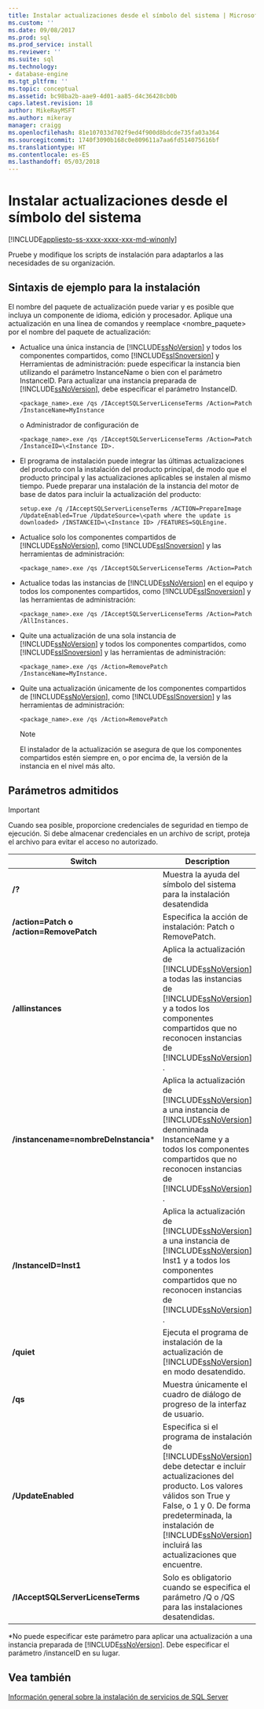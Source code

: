 ```yaml
---
title: Instalar actualizaciones desde el símbolo del sistema | Microsoft Docs
ms.custom: ''
ms.date: 09/08/2017
ms.prod: sql
ms.prod_service: install
ms.reviewer: ''
ms.suite: sql
ms.technology:
- database-engine
ms.tgt_pltfrm: ''
ms.topic: conceptual
ms.assetid: bc98ba2b-aae9-4d01-aa85-d4c36428cb0b
caps.latest.revision: 18
author: MikeRayMSFT
ms.author: mikeray
manager: craigg
ms.openlocfilehash: 81e107033d702f9ed4f900d8bdcde735fa03a364
ms.sourcegitcommit: 1740f3090b168c0e809611a7aa6fd514075616bf
ms.translationtype: HT
ms.contentlocale: es-ES
ms.lasthandoff: 05/03/2018
---
```

# <a name="installing-updates-from-the-command-prompt"></a>Instalar actualizaciones desde el símbolo del sistema

[!INCLUDE[appliesto-ss-xxxx-xxxx-xxx-md-winonly](../../includes/appliesto-ss-xxxx-xxxx-xxx-md-winonly.md)]

Pruebe y modifique los scripts de instalación para adaptarlos a las necesidades de su organización. 
 
## <a name="sample-syntax-for-installation"></a>Sintaxis de ejemplo para la instalación 
El nombre del paquete de actualización puede variar y es posible que incluya un componente de idioma, edición y procesador. Aplique una actualización en una línea de comandos y reemplace <nombre_paquete> por el nombre del paquete de actualización: 
 
- Actualice una única instancia de [!INCLUDE[ssNoVersion](../../includes/ssnoversion-md.md)] y todos los componentes compartidos, como [!INCLUDE[ssISnoversion](../../includes/ssisnoversion-md.md)] y Herramientas de administración: puede especificar la instancia bien utilizando el parámetro InstanceName o bien con el parámetro InstanceID. Para actualizar una instancia preparada de [!INCLUDE[ssNoVersion](../../includes/ssnoversion-md.md)], debe especificar el parámetro InstanceID.

    ```
    <package_name>.exe /qs /IAcceptSQLServerLicenseTerms /Action=Patch /InstanceName=MyInstance
    ```
    o Administrador de configuración de 
    ```
    <package_name>.exe /qs /IAcceptSQLServerLicenseTerms /Action=Patch /InstanceID=\<Instance ID>. 
    ```

- El programa de instalación puede integrar las últimas actualizaciones del producto con la instalación del producto principal, de modo que el producto principal y las actualizaciones aplicables se instalen al mismo tiempo. Puede preparar una instalación de la instancia del motor de base de datos para incluir la actualización del producto: 

    ```
    setup.exe /q /IAcceptSQLServerLicenseTerms /ACTION=PrepareImage /UpdateEnabled=True /UpdateSource=\<path where the update is downloaded> /INSTANCEID=\<Instance ID> /FEATURES=SQLEngine. 
    ```

- Actualice solo los componentes compartidos de [!INCLUDE[ssNoVersion](../../includes/ssnoversion-md.md)], como [!INCLUDE[ssISnoversion](../../includes/ssisnoversion-md.md)] y las herramientas de administración: 

    ```
    <package_name>.exe /qs /IAcceptSQLServerLicenseTerms /Action=Patch 
    ```

- Actualice todas las instancias de [!INCLUDE[ssNoVersion](../../includes/ssnoversion-md.md)] en el equipo y todos los componentes compartidos, como [!INCLUDE[ssISnoversion](../../includes/ssisnoversion-md.md)] y las herramientas de administración: 

    ```
    <package_name>.exe /qs /IAcceptSQLServerLicenseTerms /Action=Patch /AllInstances. 
    ```

- Quite una actualización de una sola instancia de [!INCLUDE[ssNoVersion](../../includes/ssnoversion-md.md)] y todos los componentes compartidos, como [!INCLUDE[ssISnoversion](../../includes/ssisnoversion-md.md)] y las herramientas de administración: 

    ```
    <package_name>.exe /qs /Action=RemovePatch /InstanceName=MyInstance. 
    ```

- Quite una actualización únicamente de los componentes compartidos de [!INCLUDE[ssNoVersion](../../includes/ssnoversion-md.md)], como [!INCLUDE[ssISnoversion](../../includes/ssisnoversion-md.md)] y las herramientas de administración: 

    ```
    <package_name>.exe /qs /Action=RemovePatch 
    ```

  > [!NOTE] 
  > El instalador de la actualización se asegura de que los componentes compartidos estén siempre en, o por encima de, la versión de la instancia en el nivel más alto. 
 
## <a name="supported-parameters"></a>Parámetros admitidos 
 
> [!IMPORTANT] 
> Cuando sea posible, proporcione credenciales de seguridad en tiempo de ejecución. Si debe almacenar credenciales en un archivo de script, proteja el archivo para evitar el acceso no autorizado. 
 
|Switch|Description| 
|------------|-----------------| 
|**/?**|Muestra la ayuda del símbolo del sistema para la instalación desatendida| 
|**/action=Patch o /action=RemovePatch**|Especifica la acción de instalación: Patch o RemovePatch.| 
|**/allinstances**|Aplica la actualización de [!INCLUDE[ssNoVersion](../../includes/ssnoversion-md.md)] a todas las instancias de [!INCLUDE[ssNoVersion](../../includes/ssnoversion-md.md)] y a todos los componentes compartidos que no reconocen instancias de [!INCLUDE[ssNoVersion](../../includes/ssnoversion-md.md)] .| 
|**/instancename=nombreDeInstancia***|Aplica la actualización de [!INCLUDE[ssNoVersion](../../includes/ssnoversion-md.md)] a una instancia de [!INCLUDE[ssNoVersion](../../includes/ssnoversion-md.md)] denominada InstanceName y a todos los componentes compartidos que no reconocen instancias de [!INCLUDE[ssNoVersion](../../includes/ssnoversion-md.md)] .| 
|**/InstanceID=Inst1**|Aplica la actualización de [!INCLUDE[ssNoVersion](../../includes/ssnoversion-md.md)] a una instancia de [!INCLUDE[ssNoVersion](../../includes/ssnoversion-md.md)] Inst1 y a todos los componentes compartidos que no reconocen instancias de [!INCLUDE[ssNoVersion](../../includes/ssnoversion-md.md)] .| 
|**/quiet**|Ejecuta el programa de instalación de la actualización de [!INCLUDE[ssNoVersion](../../includes/ssnoversion-md.md)] en modo desatendido.| 
|**/qs**|Muestra únicamente el cuadro de diálogo de progreso de la interfaz de usuario.| 
|**/UpdateEnabled**|Especifica si el programa de instalación de [!INCLUDE[ssNoVersion](../../includes/ssnoversion-md.md)] debe detectar e incluir actualizaciones del producto. Los valores válidos son True y False, o 1 y 0. De forma predeterminada, la instalación de [!INCLUDE[ssNoVersion](../../includes/ssnoversion-md.md)] incluirá las actualizaciones que encuentre.| 
|**/IAcceptSQLServerLicenseTerms**|Solo es obligatorio cuando se especifica el parámetro /Q o /QS para las instalaciones desatendidas.| 
 
 *No puede especificar este parámetro para aplicar una actualización a una instancia preparada de [!INCLUDE[ssNoVersion](../../includes/ssnoversion-md.md)]. Debe especificar el parámetro /instanceID en su lugar. 
 
## <a name="see-also"></a>Vea también 
 [Información general sobre la instalación de servicios de SQL Server](http://msdn.microsoft.com/library/6a9fd19b-2367-4908-b638-363b1e929e1e) 
 
 
